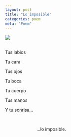 ```yaml
---
layout: post
title: "Lo imposible"
categories: poem
meta: "Poem"
---
```


![](https://66.media.tumblr.com/tumblr_lq3ymtPZBF1qiwgy7o1_250.jpg)

<br>
Tus labios

Tu cara

Tus ojos

Tu boca

Tu cuerpo

Tus manos

Y tu sonrisa...

<br>

&emsp;&emsp;&emsp;&emsp;&emsp;&emsp;&emsp; ...lo imposible.
